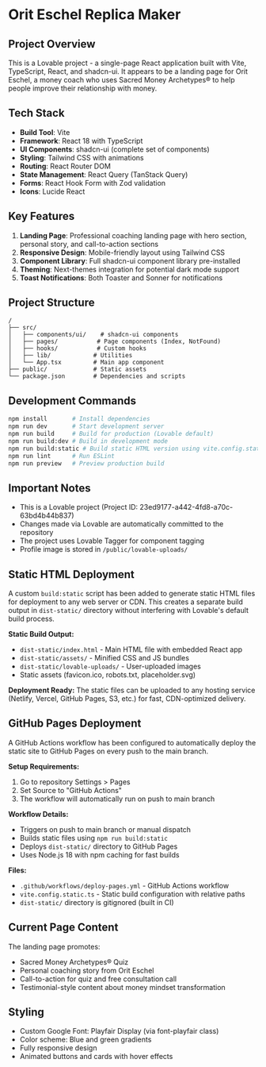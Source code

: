 # Orit Eschel Replica Maker

## Project Overview
This is a Lovable project - a single-page React application built with Vite, TypeScript, React, and shadcn-ui. It appears to be a landing page for Orit Eschel, a money coach who uses Sacred Money Archetypes® to help people improve their relationship with money.

## Tech Stack
- **Build Tool**: Vite
- **Framework**: React 18 with TypeScript
- **UI Components**: shadcn-ui (complete set of components)
- **Styling**: Tailwind CSS with animations
- **Routing**: React Router DOM
- **State Management**: React Query (TanStack Query)
- **Forms**: React Hook Form with Zod validation
- **Icons**: Lucide React

## Key Features
1. **Landing Page**: Professional coaching landing page with hero section, personal story, and call-to-action sections
2. **Responsive Design**: Mobile-friendly layout using Tailwind CSS
3. **Component Library**: Full shadcn-ui component library pre-installed
4. **Theming**: Next-themes integration for potential dark mode support
5. **Toast Notifications**: Both Toaster and Sonner for notifications

## Project Structure
```
/
├── src/
│   ├── components/ui/    # shadcn-ui components
│   ├── pages/           # Page components (Index, NotFound)
│   ├── hooks/           # Custom hooks
│   ├── lib/            # Utilities
│   └── App.tsx         # Main app component
├── public/             # Static assets
└── package.json        # Dependencies and scripts
```

## Development Commands
```bash
npm install       # Install dependencies
npm run dev       # Start development server
npm run build     # Build for production (Lovable default)
npm run build:dev # Build in development mode
npm run build:static # Build static HTML version using vite.config.static.ts
npm run lint      # Run ESLint
npm run preview   # Preview production build
```

## Important Notes
- This is a Lovable project (Project ID: 23ed9177-a442-4fd8-a70c-63bd4b44b837)
- Changes made via Lovable are automatically committed to the repository
- The project uses Lovable Tagger for component tagging
- Profile image is stored in `/public/lovable-uploads/`

## Static HTML Deployment
A custom `build:static` script has been added to generate static HTML files for deployment to any web server or CDN. This creates a separate build output in `dist-static/` directory without interfering with Lovable's default build process.

**Static Build Output:**
- `dist-static/index.html` - Main HTML file with embedded React app
- `dist-static/assets/` - Minified CSS and JS bundles
- `dist-static/lovable-uploads/` - User-uploaded images
- Static assets (favicon.ico, robots.txt, placeholder.svg)

**Deployment Ready:** The static files can be uploaded to any hosting service (Netlify, Vercel, GitHub Pages, S3, etc.) for fast, CDN-optimized delivery.

## GitHub Pages Deployment
A GitHub Actions workflow has been configured to automatically deploy the static site to GitHub Pages on every push to the main branch.

**Setup Requirements:**
1. Go to repository Settings > Pages
2. Set Source to "GitHub Actions"
3. The workflow will automatically run on push to main branch

**Workflow Details:**
- Triggers on push to main branch or manual dispatch
- Builds static files using `npm run build:static`
- Deploys `dist-static/` directory to GitHub Pages
- Uses Node.js 18 with npm caching for fast builds

**Files:**
- `.github/workflows/deploy-pages.yml` - GitHub Actions workflow
- `vite.config.static.ts` - Static build configuration with relative paths
- `dist-static/` directory is gitignored (built in CI)

## Current Page Content
The landing page promotes:
- Sacred Money Archetypes® Quiz
- Personal coaching story from Orit Eschel
- Call-to-action for quiz and free consultation call
- Testimonial-style content about money mindset transformation

## Styling
- Custom Google Font: Playfair Display (via font-playfair class)
- Color scheme: Blue and green gradients
- Fully responsive design
- Animated buttons and cards with hover effects